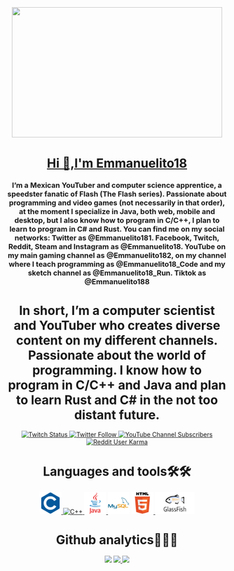 <div id="header" align="center">
    <img src="https://media.giphy.com/media/XO8RMtRaK73isIt0i2/giphy.gif" width="480" height="297"/>
    <h1 align="center"><a href="https://ww.youtube.com/@Emmanuelito18_Code">Hi 👋,I'm Emmanuelito18</a></h1>
    <h3 align="center">I’m a Mexican YouTuber and computer science apprentice, a speedster fanatic of Flash (The Flash series). Passionate about programming and video games (not necessarily in that order), at the moment I specialize in Java, both web, mobile and desktop, but I also know how to program in C/C++, I plan to learn to program in C# and Rust. You can find me on my social networks: Twitter as @Emmanuelito181. Facebook, Twitch, Reddit, Steam and Instagram as @Emmanuelito18. YouTube on my main gaming channel as @Emmanuelito182, on my channel where I teach programming as @Emmanuelito18_Code and my sketch channel as @Emmanuelito18_Run. Tiktok as @Emmanuelito188</h3>
    <h1 align="center">In short, I’m a computer scientist and YouTuber who creates diverse content on my different channels. Passionate about the world of programming. I know how to program in C/C++ and Java and plan to learn Rust and C# in the not too distant future.</h1>
</div>

<div id="badges" align="center">
  <center>
    <a href="https://twitch.tv/emmanuelito18">
      <img alt="Twitch Status" src="https://img.shields.io/twitch/status/emmanuelito18?style=for-the-badge&logo=twitch">
    </a>
    <a href="https://twitter.com/Emmanuelito181">
      <img alt="Twitter Follow" src="https://img.shields.io/twitter/follow/Emmanuelito181?style=for-the-badge&logo=X">
    </a>
    <a href="https://www.youtube.com/@Emmanuelito18_Code">
      <img alt="YouTube Channel Subscribers" src="https://img.shields.io/youtube/channel/subscribers/UCDZAjygwY93eLyxAszZGvXw?style=for-the-badge&logo=youtube&label=Emmanuelito18%20Subscribers">
    </a>
    <a href="https://www.reddit.com/user/Emmanuelito18/">
      <img alt="Reddit User Karma" src="https://img.shields.io/reddit/user-karma/combined/Emmanuelito18?style=for-the-badge&logo=Reddit">
    </a>
  </center>
</div>

<div id="languages and tools" align="center">
    <h1 aling=center">Languages and tools🛠🛠</h1>
    <a href="https://github.com/Emmanuelito18?tab=repositories&q=&type=&language=c&sort=">
      <img src="https://github.com/devicons/devicon/blob/master/icons/c/c-plain.svg" title="C" alt="C" width="50" height="50"></img>
    </a>
    <a href="https://github.com/Emmanuelito18?tab=repositories&q=&type=&language=c%2B%2B&sort=">
      <img src="https://github.com/railwayapp/devicons/blob/main/static/i/cplusplus.png" title="C++" alt="C++" width="50" height="50"></img>
    </a>
    <a href="https://github.com/Emmanuelito18?tab=repositories&q=&type=&language=java&sort=">
      <img src="https://github.com/devicons/devicon/blob/master/icons/java/java-original-wordmark.svg" title="Java" alt="Java" width="50" height="50"></img>
    </a>
      <img src="https://github.com/devicons/devicon/blob/master/icons/mysql/mysql-original-wordmark.svg" title="MySQL" alt="MySQL" width="50" height="50"></img>
    <a href="https://github.com/Emmanuelito18?tab=repositories&q=&type=&language=html&sort=">
      <img src="https://github.com/devicons/devicon/blob/master/icons/html5/html5-original-wordmark.svg" title="HTML5" alt="HTML5" width="50" height="50"></img>
    </a>
    <img src="/glassfish.png" title="GlassFish" alt="GlassFish" width="90" height="50">
</div>

<div id="stats" align="center">
    <h1>Github analytics🥇🥈🥉</h1>
    <img height=200 src="http://github-readme-streak-stats.herokuapp.com?user=Emmanuelito18&theme=dark&hide_border=true"/>
    <a href="https://github.com/anuraghazra/github-readme-stats">
      <img height=200 src="https://github-readme-stats.vercel.app/api?username=Emmanuelito18&theme=dark&show_icons=true&hide_border=true"/>
    </a>
    <a href="https://github.com/anuraghazra/github-readme-stats">
      <img height=200 src="https://github-readme-stats.vercel.app/api/top-langs/?username=Emmanuelito18&layout=compact&theme=dark&hide_border=true"/>
    </a>
</div>
